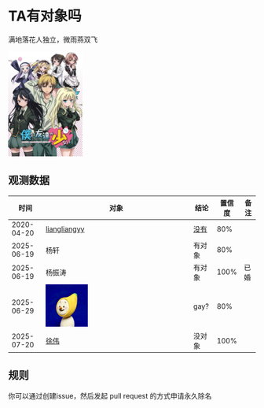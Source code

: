 # TA有对象吗

  满地落花人独立，微雨燕双飞

<img src="我的朋友很少.webp" width="30%">

## 观测数据

时间 | 对象 | 结论 | 置信度 |备注
---|---|---|---|---
2020-04-20 | [liangliangyy](https://github.com/liangliangyy) | [没有](https://github.com/p-program/Does-He-Have-A-Girlfriend/blob/master/github.com/liangliangyy/README.MD)| 80%|
2025-06-19|杨轩|有对象|80%|
2025-06-19|杨振涛|有对象|100%|已婚|
2025-06-29|<img src="1/banana.jpg" style="width:30%;" alt="banana">|gay?|80%||
2025-07-20|[徐伟](https://www.zhihu.com/people/xu-yang-86-90)|没对象|100%|

## 规则

你可以通过创建issue，然后发起 pull request 的方式申请永久除名
